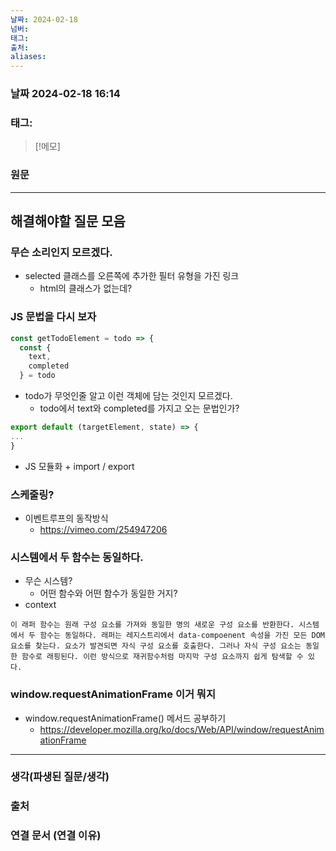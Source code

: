 ```yaml
---
날짜: 2024-02-18
넘버: 
태그: 
출처: 
aliases:
---
```

### 날짜  2024-02-18 16:14

### 태그:

>[!메모]
>

### 원문
---
## 해결해야할 질문 모음
###  무슨 소리인지 모르겠다.
- selected 클래스를 오른쪽에 추가한 필터 유형을 가진 링크
	- html의 클래스가 없는데?
### JS 문법을 다시 보자
```js
const getTodoElement = todo => {
  const {
    text,
    completed
  } = todo
```
- todo가 무엇인줄 알고 이런 객체에 담는 것인지 모르겠다.
	- todo에서 text와 completed를 가지고 오는 문법인가?
```js
export default (targetElement, state) => {
...
}
```
- JS 모듈화 + import / export
### 스케줄링?
- 이벤트루프의 동작방식
	- https://vimeo.com/254947206
### 시스템에서 두 함수는 동일하다.
- 무슨 시스템?
	- 어떤 함수와 어떤 함수가 동일한 거지?
- context
```text
이 래퍼 함수는 원래 구성 요소를 가져와 동일한 명의 새로운 구성 요소를 반환한다. 시스템에서 두 함수는 동일하다. 래퍼는 레지스트리에서 data-compoenent 속성을 가진 모든 DOM 요소를 찾는다. 요소가 발견되면 자식 구성 요소를 호출한다. 그러나 자식 구성 요소는 동일한 함수로 래핑된다. 이런 방식으로 재귀함수처럼 마지막 구성 요소까지 쉽게 탐색할 수 있다.
```
### window.requestAnimationFrame 이거 뭐지
- window.requestAnimationFrame() 메서드 공부하기
	- https://developer.mozilla.org/ko/docs/Web/API/window/requestAnimationFrame

---
### 생각(파생된 질문/생각)

### 출처

### 연결 문서 (연결 이유)
